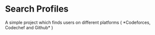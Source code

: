 **<h1>Search Profiles</h1>**
<p>A simple project which finds users on different platforms ( *Codeforces, Codechef and Github* )</p>
